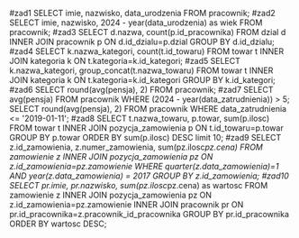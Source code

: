 #zad1
SELECT imie, nazwisko, data_urodzenia FROM pracownik;
#zad2
SELECT imie, nazwisko, 2024 - year(data_urodzenia) as wiek FROM pracownik;
#zad3
SELECT d.nazwa, count(p.id_pracownika)
FROM dzial d INNER JOIN pracownik p
ON d.id_dzialu=p.dzial GROUP BY d.id_dzialu;
#zad4
SELECT k.nazwa_kategori, count(t.id_towaru)
FROM towar t INNER JOIN kategoria k ON
t.kategoria=k.id_kategori;
#zad5
SELECT k.nazwa_kategori, group_concat(t.nazwa_towaru) FROM towar t 
INNER JOIN kategoria k ON t.kategoria=k.id_kategori 
GROUP BY k.id_kategori;
#zad6
SELECT round(avg(pensja), 2) FROM pracownik;
#zad7
SELECT avg(pensja) FROM pracownik WHERE (2024 - year(data_zatrudnienia)) > 5;
SELECT round(avg(pensja), 2) FROM pracownik WHERE data_zatrudnienia <= '2019-01-11';
#zad8
SELECT t.nazwa_towaru, p.towar, sum(p.ilosc) FROM towar t INNER JOIN pozycja_zamowienia p
ON t.id_towaru=p.towar GROUP BY p.towar ORDER BY sum(p.ilosc) DESC limit 10; 
#zad9
SELECT z.id_zamowienia, z.numer_zamowienia, sum(pz.ilosc*pz.cena)
FROM zamowienie z INNER JOIN pozycja_zamowienia pz ON z.id_zamowienia=pz.zamowienie 
WHERE quarter(z.data_zamowienia)=1 AND year(z.data_zamowienia) = 2017
GROUP BY z.id_zamowienia;
#zad10
SELECT pr.imie, pr.nazwisko, sum(pz.ilosc*pz.cena) as wartosc
FROM zamowienie z INNER JOIN pozycja_zamowienia pz ON z.id_zamowienia=pz.zamowienie 
INNER JOIN pracownik pr ON pr.id_pracownika=z.pracownik_id_pracownika 
GROUP BY pr.id_pracownika ORDER BY wartosc DESC;
